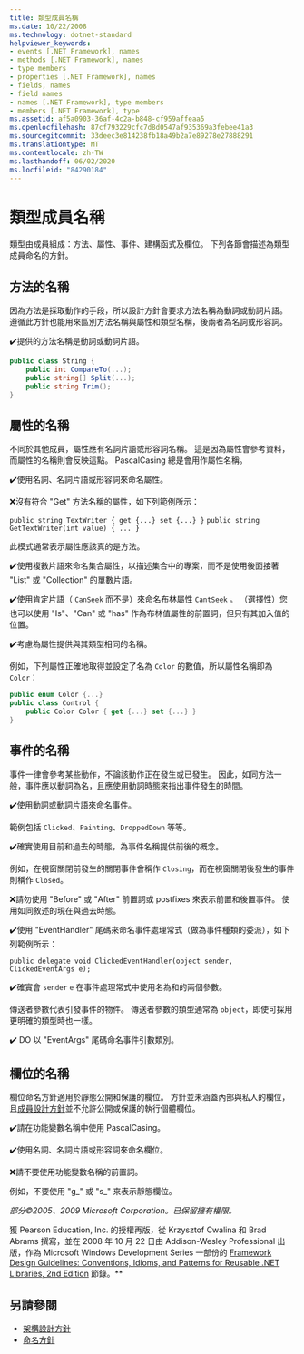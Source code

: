 ```yaml
---
title: 類型成員名稱
ms.date: 10/22/2008
ms.technology: dotnet-standard
helpviewer_keywords:
- events [.NET Framework], names
- methods [.NET Framework], names
- type members
- properties [.NET Framework], names
- fields, names
- field names
- names [.NET Framework], type members
- members [.NET Framework], type
ms.assetid: af5a0903-36af-4c2a-b848-cf959affeaa5
ms.openlocfilehash: 87cf793229cfc7d8d0547af935369a3febee41a3
ms.sourcegitcommit: 33deec3e814238fb18a49b2a7e89278e27888291
ms.translationtype: MT
ms.contentlocale: zh-TW
ms.lasthandoff: 06/02/2020
ms.locfileid: "84290184"
---
```

# <a name="names-of-type-members"></a>類型成員名稱
類型由成員組成：方法、屬性、事件、建構函式及欄位。 下列各節會描述為類型成員命名的方針。

## <a name="names-of-methods"></a>方法的名稱
 因為方法是採取動作的手段，所以設計方針會要求方法名稱為動詞或動詞片語。 遵循此方針也能用來區別方法名稱與屬性和類型名稱，後兩者為名詞或形容詞。

 ✔️提供的方法名稱是動詞或動詞片語。

```csharp
public class String {
    public int CompareTo(...);
    public string[] Split(...);
    public string Trim();
}
```

## <a name="names-of-properties"></a>屬性的名稱
 不同於其他成員，屬性應有名詞片語或形容詞名稱。 這是因為屬性會參考資料，而屬性的名稱則會反映這點。 PascalCasing 總是會用作屬性名稱。

 ✔️使用名詞、名詞片語或形容詞來命名屬性。

 ❌沒有符合 "Get" 方法名稱的屬性，如下列範例所示：

 `public string TextWriter { get {...} set {...} }` `public string GetTextWriter(int value) { ... }`

 此模式通常表示屬性應該真的是方法。

 ✔️使用複數片語來命名集合屬性，以描述集合中的專案，而不是使用後面接著 "List" 或 "Collection" 的單數片語。

 ✔️使用肯定片語（ `CanSeek` 而不是）來命名布林屬性 `CantSeek` 。 （選擇性）您也可以使用 "Is"、"Can" 或 "has" 作為布林值屬性的前置詞，但只有其加入值的位置。

 ✔️考慮為屬性提供與其類型相同的名稱。

 例如，下列屬性正確地取得並設定了名為 `Color` 的數值，所以屬性名稱即為 `Color`：

```csharp
public enum Color {...}
public class Control {
    public Color Color { get {...} set {...} }
}
```

## <a name="names-of-events"></a>事件的名稱
 事件一律會參考某些動作，不論該動作正在發生或已發生。 因此，如同方法一般，事件應以動詞為名，且應使用動詞時態來指出事件發生的時間。

 ✔️使用動詞或動詞片語來命名事件。

 範例包括 `Clicked`、`Painting`、`DroppedDown` 等等。

 ✔️確實使用目前和過去的時態，為事件名稱提供前後的概念。

 例如，在視窗關閉前發生的關閉事件會稱作 `Closing`，而在視窗關閉後發生的事件則稱作 `Closed`。

 ❌請勿使用 "Before" 或 "After" 前置詞或 postfixes 來表示前置和後置事件。 使用如同敘述的現在與過去時態。

 ✔️使用 "EventHandler" 尾碼來命名事件處理常式（做為事件種類的委派），如下列範例所示：

 `public delegate void ClickedEventHandler(object sender, ClickedEventArgs e);`

 ✔️確實會 `sender` `e` 在事件處理常式中使用名為和的兩個參數。

 傳送者參數代表引發事件的物件。 傳送者參數的類型通常為 `object`，即使可採用更明確的類型時也一樣。

 ✔️ DO 以 "EventArgs" 尾碼命名事件引數類別。

## <a name="names-of-fields"></a>欄位的名稱
 欄位命名方針適用於靜態公開和保護的欄位。 方針並未涵蓋內部與私人的欄位，且[成員設計方針](member.md)並不允許公開或保護的執行個體欄位。

 ✔️請在功能變數名稱中使用 PascalCasing。

 ✔️使用名詞、名詞片語或形容詞來命名欄位。

 ❌請不要使用功能變數名稱的前置詞。

 例如，不要使用 "g_" 或 "s_" 來表示靜態欄位。

 *部分©2005、2009 Microsoft Corporation。已保留擁有權限。*

 獲 Pearson Education, Inc. 的授權再版，從 Krzysztof Cwalina 和 Brad Abrams 撰寫，並在 2008 年 10 月 22 日由 Addison-Wesley Professional 出版，作為 Microsoft Windows Development Series 一部份的 [Framework Design Guidelines: Conventions, Idioms, and Patterns for Reusable .NET Libraries, 2nd Edition](https://www.informit.com/store/framework-design-guidelines-conventions-idioms-and-9780321545619) 節錄。**

## <a name="see-also"></a>另請參閱

- [架構設計方針](index.md)
- [命名方針](naming-guidelines.md)
